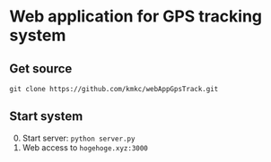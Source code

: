 Web application for GPS tracking system
===

Get source
---

```
git clone https://github.com/kmkc/webAppGpsTrack.git
```

Start system
---

0.  Start server: `python server.py`
0.  Web access to `hogehoge.xyz:3000`


